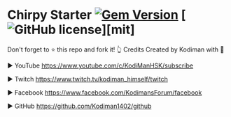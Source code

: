# Chirpy Starter [![Gem Version](https://img.shields.io/gem/v/jekyll-theme-chirpy)](https://rubygems.org/gems/jekyll-theme-chirpy) [![GitHub license](https://img.shields.io/github/license/cotes2020/chirpy-starter.svg?color=blue)][mit]

Don't forget to ⭐ this repo and fork it! 👆
Credits
Created by Kodiman with 💛

► YouTube https://www.youtube.com/c/KodiManHSK/subscribe

► Twitch https://www.twitch.tv/kodiman_himself/twitch

► Facebook https://www.facebook.com/KodimansForum/facebook

► GitHub https://github.com/Kodiman1402/github

